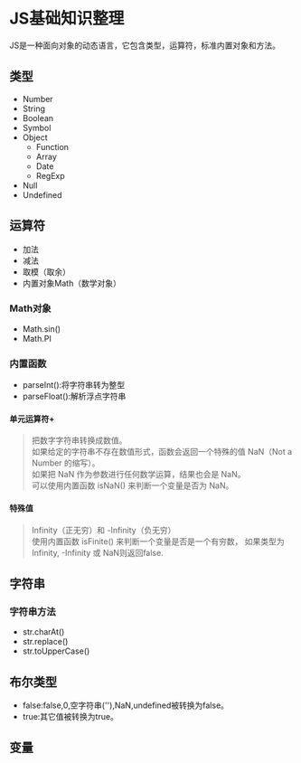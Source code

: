 # JS基础知识整理

JS是一种面向对象的动态语言，它包含类型，运算符，标准内置对象和方法。

## 类型

- Number
- String
- Boolean
- Symbol
- Object
  - Function
  - Array
  - Date
  - RegExp
- Null
- Undefined

## 运算符

- 加法
- 减法
- 取模（取余）
- 内置对象Math（数学对象）

### Math对象

- Math.sin()
- Math.PI
  
### 内置函数

- parseInt():将字符串转为整型
- parseFloat():解析浮点字符串

#### 单元运算符+

> 把数字字符串转换成数值。  
> 如果给定的字符串不存在数值形式，函数会返回一个特殊的值 NaN（Not a Number 的缩写）。  
> 如果把 NaN 作为参数进行任何数学运算，结果也会是 NaN。  
> 可以使用内置函数 isNaN() 来判断一个变量是否为 NaN。

#### 特殊值

> Infinity（正无穷）和 -Infinity（负无穷）  
> 使用内置函数 isFinite() 来判断一个变量是否是一个有穷数， 如果类型为Infinity, -Infinity 或 NaN则返回false.

## 字符串

### 字符串方法

- str.charAt()
- str.replace()
- str.toUpperCase()

## 布尔类型

- false:false,0,空字符串(''),NaN,undefined被转换为false。
- true:其它值被转换为true。

## 变量

